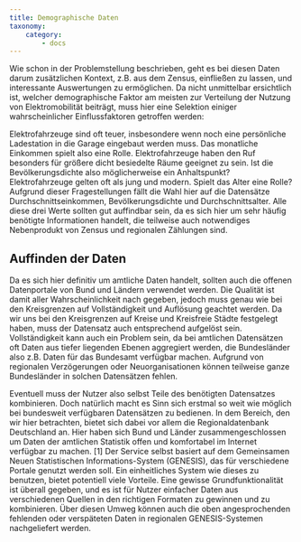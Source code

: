 ```yaml
---
title: Demographische Daten
taxonomy:
    category:
        - docs
---
```

Wie schon in der Problemstellung beschrieben, geht es bei diesen Daten darum zusätzlichen Kontext, z.B. aus dem Zensus, einfließen zu lassen, und interessante Auswertungen zu ermöglichen. Da nicht unmittelbar ersichtlich ist, welcher demographische Faktor am meisten zur Verteilung der Nutzung von Elektromobilität beiträgt, muss hier eine Selektion einiger wahrscheinlicher Einflussfaktoren getroffen werden:

Elektrofahrzeuge sind oft teuer, insbesondere wenn noch eine persönliche Ladestation in die Garage eingebaut werden muss. Das monatliche Einkommen spielt also eine Rolle.
Elektrofahrzeuge haben den Ruf besonders für größere dicht besiedelte Räume geeignet zu sein. Ist die Bevölkerungsdichte also möglicherweise ein Anhaltspunkt?
Elektrofahrzeuge gelten oft als jung und modern. Spielt das Alter eine Rolle?
Aufgrund dieser Fragestellungen fällt die Wahl hier auf die Datensätze Durchschnittseinkommen, Bevölkerungsdichte und Durchschnittsalter. Alle diese drei Werte sollten gut auffindbar sein, da es sich hier um sehr häufig benötigte Informationen handelt, die teilweise auch notwendiges Nebenprodukt von Zensus und regionalen Zählungen sind.

## Auffinden der Daten
Da es sich hier definitiv um amtliche Daten handelt, sollten auch die offenen Datenportale von Bund und Ländern verwendet werden. Die Qualität ist damit aller Wahrscheinlichkeit nach gegeben, jedoch muss genau wie bei den Kreisgrenzen auf Vollständigkeit und Auflösung geachtet werden. Da wir uns bei den Kreisgrenzen auf Kreise und Kreisfreie Städte festgelegt haben, muss der Datensatz auch entsprechend aufgelöst sein. Vollständigkeit kann auch ein Problem sein, da bei amtlichen Datensätzen oft Daten aus tiefer liegenden Ebenen aggregiert werden, die Bundesländer also z.B. Daten für das Bundesamt verfügbar machen. Aufgrund von regionalen Verzögerungen oder Neuorganisationen können teilweise ganze Bundesländer in solchen Datensätzen fehlen.

Eventuell muss der Nutzer also selbst Teile des benötigten Datensatzes kombinieren. Doch natürlich macht es Sinn sich erstmal so weit wie möglich bei bundesweit verfügbaren Datensätzen zu bedienen. In dem Bereich, den wir hier betrachten, bietet sich dabei vor allem die Regionaldatenbank Deutschland an. Hier haben sich Bund und Länder zusammengeschlossen um Daten der amtlichen Statistik offen und komfortabel im Internet verfügbar zu machen. [1] Der Service selbst basiert auf dem Gemeinsamen Neuen Statistischen Informations-System (GENESIS), das für verschiedene Portale genutzt werden soll. Ein einheitliches System wie dieses zu benutzen, bietet potentiell viele Vorteile. Eine gewisse Grundfunktionalität ist überall gegeben, und es ist für Nutzer einfacher Daten aus verschiedenen Quellen in den richtigen Formaten zu gewinnen und zu kombinieren. Über diesen Umweg können auch die oben angesprochenden fehlenden oder verspäteten Daten in regionalen GENESIS-Systemen nachgeliefert werden.
